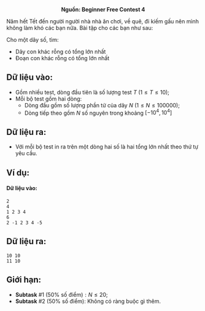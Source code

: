 **<center>Nguồn: Beginner Free Contest 4</center>**

Năm hết Tết đến người người nhà nhà ăn chơi, về quê, đi kiếm gấu nên mình không làm khó các bạn nữa. Bài tập cho các bạn như sau:

Cho một dãy số, tìm:
- Dãy con khác rỗng có tổng lớn nhất
- Đoạn con khác rỗng có tổng lớn nhất

## Dữ liệu vào:
- Gồm nhiều test, dòng đầu tiên là số lượng test $T$ $(1 ≤ T ≤ 10)$;
- Mỗi bộ test gồm hai dòng:
    - Dòng đầu gồm số lượng phần tử của dãy $N$ $(1 ≤ N ≤ 100000)$;
    - Dòng tiếp theo gồm $N$ số nguyên trong khoảng $[−10^4, 10^4]$

## Dữ liệu ra:
- Với mỗi bộ test in ra trên một dòng hai số là hai tổng lớn nhất theo thứ tự yêu cầu.

## Ví dụ:
#### Dữ liệu vào:
```
2
4
1 2 3 4
6
2 -1 2 3 4 -5
```

## Dữ liệu ra:
```
10 10
11 10
```

## Giới hạn:
- **Subtask** $\#1$ $(50\%\text{ số điểm}): N ≤ 20$;
- **Subtask** $\#2$ $(50\%\text{ số điểm}):$ Không có ràng buộc gì thêm.